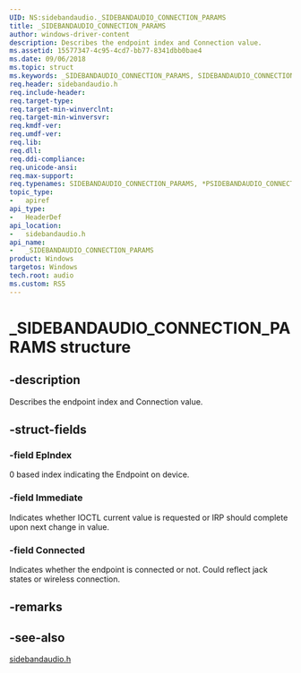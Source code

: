```yaml
---
UID: NS:sidebandaudio._SIDEBANDAUDIO_CONNECTION_PARAMS
title: _SIDEBANDAUDIO_CONNECTION_PARAMS
author: windows-driver-content
description: Describes the endpoint index and Connection value.
ms.assetid: 15577347-4c95-4cd7-bb77-8341dbb0bae4
ms.date: 09/06/2018
ms.topic: struct
ms.keywords: _SIDEBANDAUDIO_CONNECTION_PARAMS, SIDEBANDAUDIO_CONNECTION_PARAMS, *PSIDEBANDAUDIO_CONNECTION_PARAMS, 
req.header: sidebandaudio.h
req.include-header:
req.target-type:
req.target-min-winverclnt:
req.target-min-winversvr:
req.kmdf-ver:
req.umdf-ver:
req.lib:
req.dll:
req.ddi-compliance:
req.unicode-ansi:
req.max-support:
req.typenames: SIDEBANDAUDIO_CONNECTION_PARAMS, *PSIDEBANDAUDIO_CONNECTION_PARAMS
topic_type: 
-	apiref
api_type: 
-	HeaderDef
api_location: 
-	sidebandaudio.h
api_name: 
-	_SIDEBANDAUDIO_CONNECTION_PARAMS
product: Windows
targetos: Windows
tech.root: audio
ms.custom: RS5
---
```


# _SIDEBANDAUDIO_CONNECTION_PARAMS structure

## -description
Describes the endpoint index and Connection value.

## -struct-fields

### -field EpIndex
0 based index indicating the Endpoint on device.
 
### -field Immediate
Indicates whether IOCTL current value is requested or IRP should complete upon next change in value.

### -field Connected
Indicates whether the endpoint is connected or not. Could reflect jack states or wireless connection. 

## -remarks

## -see-also
[sidebandaudio.h](index.md)

